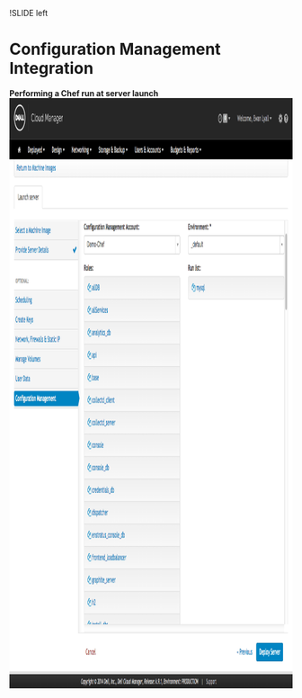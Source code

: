 !SLIDE left
# Configuration Management Integration
<p></p>

**Performing a Chef run at server launch**
<img src="images/chef_03.png" height="1050" width="1200">


